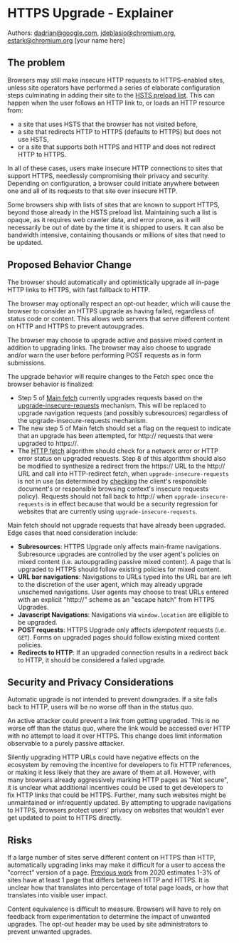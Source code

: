 # HTTPS Upgrade - Explainer

Authors: dadrian@google.com, jdeblasio@chromium.org, estark@chromium.org \[your name here]

## The problem

Browsers may still make insecure HTTP requests to HTTPS-enabled sites, unless
site operators have performed a series of elaborate configuration steps
culminating in adding their site to the [HSTS preload list][preload]. This can
happen when the user follows an HTTP link to, or loads an HTTP resource from:

* a site that uses HSTS that the browser has not visited before,
* a site that redirects HTTP to HTTPS (defaults to HTTPS) but does not use HSTS,
* or a site that supports both HTTPS and HTTP and does not redirect HTTP to HTTPS.

In all of these cases, users make insecure HTTP connections to sites that support
HTTPS, needlessly compromising their privacy and security. Depending on
configuration, a browser could initiate anywhere between one and all of its requests
to that site over insecure HTTP.

Some browsers ship with lists of sites that are known to support HTTPS, beyond
those already in the HSTS preload list. Maintaining such a list is opaque,
as it requires web crawler data, and error prone, as it will necessarily be out
of date by the time it is shipped to users. It can also be bandwidth intensive,
containing thousands or millions of sites that need to be updated.

## Proposed Behavior Change

The browser should automatically and optimistically upgrade all in-page HTTP links
to HTTPS, with fast fallback to HTTP. 

The browser may optionally respect an opt-out header, which will cause the
browser to consider an HTTPS upgrade as having failed, regardless of status code
or content. This allows web servers that serve different content on HTTP and
HTTPS to prevent autoupgrades.

The browser may choose to upgrade active and passive mixed content in addition
to upgrading links. The browser may also choose to upgrade and/or warn the user
before performing POST requests as in form submissions.

The upgrade behavior will require changes to the Fetch spec once the
browser behavior is finalized:

* Step 5 of [Main fetch](https://fetch.spec.whatwg.org/#main-fetch) currently upgrades
requests based on the
[upgrade-insecure-requests](https://w3c.github.io/webappsec-upgrade-insecure-requests/#upgrade-request)
mechanism. This will be replaced to upgrade navigation requests (and possibly subresources)
regardless of the upgrade-insecure-requests mechanism.
* The new step 5 of Main fetch should set a flag on the request to indicate that
an upgrade has been attempted, for http:// requests that were upgraded to https://.
* The [HTTP fetch](https://fetch.spec.whatwg.org/#http-fetch) algorithm should check for
a network error or HTTP error status on upgraded requests. Step 8 of this algorithm should
also be modified to synthesize a redirect from the https:// URL to the http:// URL and call
into HTTP-redirect fetch, when `upgrade-insecure-requests` is not in use (as determined by
[checking](https://w3c.github.io/webappsec-upgrade-insecure-requests/#should-upgrade-for-client)
the client's responsible document's or responsible browsing context's insecure requests policy).
Requests should not fall back to http:// when `upgrade-insecure-requests` is in effect
because that would be a security regression for websites that are currently using
`upgrade-insecure-requests`.

Main fetch should not upgrade requests that have already been upgraded. Edge cases that
need consideration include:
* **Subresources**: HTTPS Upgrade only affects main-frame navigations.
  Subresource upgrades are controlled by the user agent's
  policies on mixed content (i.e. autoupgrading passive mixed content). A page
  that is upgraded to HTTPS should follow existing policies for mixed content.
* **URL bar navigations**: Navigations to URLs typed into the URL bar are left
  to the discretion of the user agent, which may already upgrade unschemed
  navigations. User agents may choose to treat URLs entered with an explicit
  "http://" scheme as an "escape hatch" from HTTPS Upgrades.
* **Javascript Navigations**: Navigations via `window.location` are elligible to
  be upgraded.
* **POST requests**: HTTPS Upgrade only affects _idempotent_ requests (i.e.
  `GET`). Forms on upgraded pages should follow existing mixed content policies.
* **Redirects to HTTP**: If an upgraded connection results in a redirect back to
  HTTP, it should be considered a failed upgrade.


## Security and Privacy Considerations

Automatic upgrade is not intended to prevent downgrades. If a site falls back to
HTTP, users will be no worse off than in the status quo.

An active attacker could prevent a link from getting upgraded. This is no worse
off than the status quo, where the link would be accessed over HTTP with no
attempt to load it over HTTPS. This change does limit information observable to
a purely passive attacker.

Silently upgrading HTTP URLs could have negative effects on the ecosystem by
removing the incentive for developers to fix HTTP references, or making it less
likely that they are aware of them at all. However, with many browsers already
aggressively marking HTTP pages as "Not secure", it is unclear what additional
incentives could be used to get developers to fix HTTP links that could be HTTPS.
Further, many such websites might be unmaintained or infrequently updated. By
attempting to upgrade navigations to HTTPS, browsers protect users' privacy on
websites that wouldn't ever get updated to point to HTTPS directly.

## Risks

If a large number of sites serve different content on HTTPS than HTTP,
automatically upgrading links may make it difficult for a user to access the
"correct" version of a page. [Previous work][levin-upgrades] from 2020 estimates
1-3% of sites have at least 1 page that differs between HTTP and HTTPS. It is
unclear how that translates into percentage of total page loads, or how that
translates into visible user impact.

Content equivalence is difficult to measure. Browsers will have to rely on
feedback from experimentation to determine the impact of unwanted upgrades. The
opt-out header may be used by site administrators to prevent unwanted upgrades.

[preload]: https://hstspreload.org
[levin-upgrades]: https://www.cs.umd.edu/~dml/papers/https_tma20.pdf
